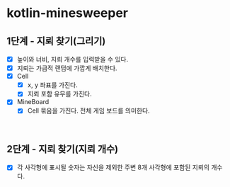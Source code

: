 # kotlin-minesweeper

## 1단계 - 지뢰 찾기(그리기)
- [x] 높이와 너비, 지뢰 개수를 입력받을 수 있다.
- [x] 지뢰는 가급적 랜덤에 가깝게 배치한다.
- [x] Cell
  - [x] x, y 좌표를 가진다.
  - [x] 지뢰 포함 유무를 가진다.
- [x] MineBoard
  - [x] Cell 묶음을 가진다. 전체 게임 보드를 의미한다.

<br>

## 2단계 - 지뢰 찾기(지뢰 개수)
- [x] 각 사각형에 표시될 숫자는 자신을 제외한 주변 8개 사각형에 포함된 지뢰의 개수다.
